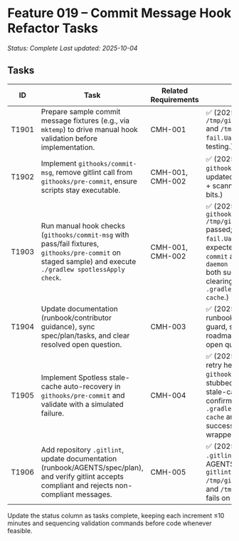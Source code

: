 # Feature 019 – Commit Message Hook Refactor Tasks

_Status: Complete_
_Last updated: 2025-10-04_

## Tasks
| ID | Task | Related Requirements | Status |
|----|------|----------------------|--------|
| T1901 | Prepare sample commit message fixtures (e.g., via `mktemp`) to drive manual hook validation before implementation. | CMH-001 | ✅ (2025-10-04 – Created `/tmp/gitlint-pass.XSp1tL` and `/tmp/gitlint-fail.UaXqSh` for manual testing.) |
| T1902 | Implement `githooks/commit-msg`, remove gitlint call from `githooks/pre-commit`, ensure scripts stay executable. | CMH-001, CMH-002 | ✅ (2025-10-04 – Added `githooks/commit-msg`, updated pre-commit header + scanners, set executable bits.) |
| T1903 | Run manual hook checks (`githooks/commit-msg` with pass/fail fixtures, `githooks/pre-commit` on staged sample) and execute `./gradlew spotlessApply check`. | CMH-001, CMH-002 | ✅ (2025-10-04 – `githooks/commit-msg /tmp/gitlint-pass.XSp1tL` passed; `/tmp/gitlint-fail.UaXqSh` failed as expected; `githooks/pre-commit` and `./gradlew --no-daemon spotlessApply check` both succeeded after clearing `.gradle/configuration-cache`.) |
| T1904 | Update documentation (runbook/contributor guidance), sync spec/plan/tasks, and clear resolved open question. | CMH-003 | ✅ (2025-10-04 – Updated runbook + AGENTS hook guard, synced roadmap/spec/plan/tasks, open questions log cleared.) |
| T1905 | Implement Spotless stale-cache auto-recovery in `githooks/pre-commit` and validate with a simulated failure. | CMH-004 | ✅ (2025-10-04 – Added retry helper, staged `githooks/pre-commit`, stubbed `gradlew` to emit the stale-cache error once, confirmed the hook cleared `.gradle/configuration-cache` and reran Gradle successfully, then restored wrapper.) |
| T1906 | Add repository `.gitlint`, update documentation (runbook/AGENTS/spec/plan), and verify gitlint accepts compliant and rejects non-compliant messages. | CMH-005 | ✅ (2025-10-04 – Added `.gitlint`, updated AGENTS/runbook/spec/plan; `gitlint --msg-filename /tmp/gitlint-pass.*` passes and `/tmp/gitlint-fail.*` fails on type/length rules.) |

Update the status column as tasks complete, keeping each increment ≤10 minutes and sequencing validation commands before code whenever feasible.

